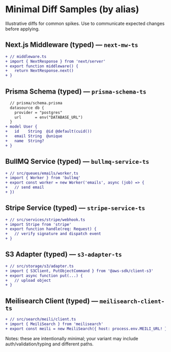 # Minimal Diff Samples (by alias)

Illustrative diffs for common spikes. Use to communicate expected changes before applying.

## Next.js Middleware (typed) — `next-mw-ts`
```diff
+ // middleware.ts
+ import { NextResponse } from 'next/server'
+ export function middleware() {
+   return NextResponse.next()
+ }
```

## Prisma Schema (typed) — `prisma-schema-ts`
```diff
  // prisma/schema.prisma
  datasource db {
    provider = "postgres"
    url      = env("DATABASE_URL")
  }
+ model User {
+   id    String  @id @default(cuid())
+   email String  @unique
+   name  String?
+ }
```

## BullMQ Service (typed) — `bullmq-service-ts`
```diff
+ // src/queues/emails/worker.ts
+ import { Worker } from 'bullmq'
+ export const worker = new Worker('emails', async (job) => {
+   // send email
+ })
```

## Stripe Service (typed) — `stripe-service-ts`
```diff
+ // src/services/stripe/webhook.ts
+ import Stripe from 'stripe'
+ export function handle(req: Request) {
+   // verify signature and dispatch event
+ }
```

## S3 Adapter (typed) — `s3-adapter-ts`
```diff
+ // src/storage/s3/adapter.ts
+ import { S3Client, PutObjectCommand } from '@aws-sdk/client-s3'
+ export async function put(...) {
+   // upload object
+ }
```

## Meilisearch Client (typed) — `meilisearch-client-ts`
```diff
+ // src/search/meili/client.ts
+ import { MeiliSearch } from 'meilisearch'
+ export const meili = new MeiliSearch({ host: process.env.MEILI_URL! })
```

Notes: these are intentionally minimal; your variant may include auth/validation/typing and different paths.

